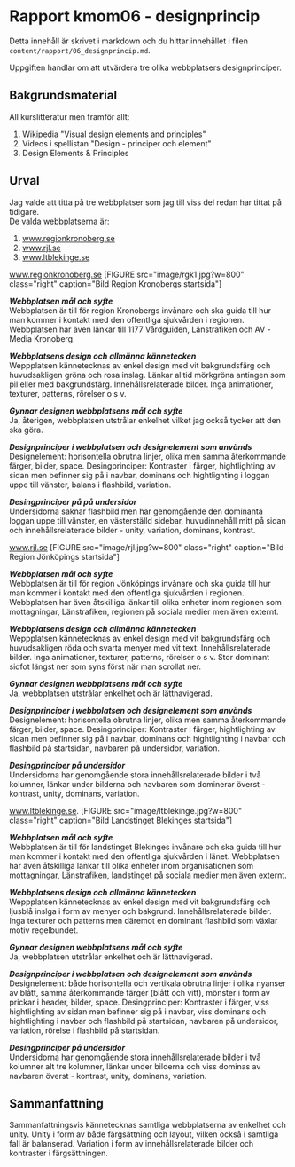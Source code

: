 ---
---
Rapport kmom06 - designprincip
=========================

Detta innehåll är skrivet i markdown och du hittar innehållet i filen `content/rapport/06_designprincip.md`.

Uppgiften handlar om att utvärdera tre olika webbplatsers designprinciper.

Bakgrundsmaterial
-------------------------
All kurslitteratur men framför allt:

1. Wikipedia "Visual design elements and principles"
2. Videos i spellistan "Design - principer och element"
3. Design Elements & Principles

Urval
-------------------------
Jag valde att titta på tre webbplatser som jag till viss del redan har tittat på tidigare.<br>
De valda webbplatserna är:<br>

1. www.regionkronoberg.se<br>
2. www.rjl.se<br>
3. www.ltblekinge.se

www.regionkronoberg.se
[FIGURE src="image/rgk1.jpg?w=800" class="right" caption="Bild Region Kronobergs startsida"]<br>

***Webbplatsen mål och syfte***<br>
Webbplatsen är till för region Kronobergs invånare och ska guida till hur man kommer i kontakt med den offentliga sjukvården i regionen. Webbplatsen har även länkar till 1177 Vårdguiden, Länstrafiken och AV -Media Kronoberg.

***Webbplatsens design och allmänna kännetecken***<br>
Weppplatsen kännetecknas av enkel design med vit bakgrundsfärg och huvudsakligen gröna och rosa inslag. Länkar alltid mörkgröna antingen som pil eller med bakgrundsfärg. Innehållsrelaterade bilder. Inga animationer, texturer, patterns, rörelser o s v.


***Gynnar designen webbplatsens mål och syfte***<br>
Ja, återigen, webbplatsen utstrålar enkelhet vilket jag också tycker att den ska göra.

***Designprinciper i webbplatsen och designelement som används***<br>
Designelement: horisontella obrutna linjer, olika men samma återkommande färger, bilder, space.
Desingprinciper: Kontraster i färger, hightlighting av sidan men befinner sig på i navbar, dominans och hightlighting i loggan uppe till vänster, balans i flashbild, variation.

***Desingprinciper på på undersidor***<br>
Undersidorna saknar flashbild men har genomgående den dominanta loggan uppe till vänster, en västerställd sidebar, huvudinnehåll mitt på sidan och innehållsrelaterade bilder - unity, variation, dominans, kontrast.

www.rjl.se
[FIGURE src="image/rjl.jpg?w=800" class="right" caption="Bild Region Jönköpings startsida"]<br>

***Webbplatsen mål och syfte***<br>
Webbplatsen är till för region Jönköpings invånare och ska guida till hur man kommer i kontakt med den offentliga sjukvården i regionen. Webbplatsen har även åtskilliga länkar till olika enheter inom regionen som mottagningar, Länstrafiken, regionen på sociala medier men även externt.


***Webbplatsens design och allmänna kännetecken***<br>
Weppplatsen kännetecknas av enkel design med vit bakgrundsfärg och huvudsakligen röda och svarta menyer med vit text. Innehållsrelaterade bilder. Inga animationer, texturer, patterns, rörelser o s v. Stor dominant sidfot längst ner som syns först när man scrollat ner.

***Gynnar designen webbplatsens mål och syfte***<br>
Ja, webbplatsen utstrålar enkelhet och är lättnavigerad.

***Designprinciper i webbplatsen och designelement som används***<br>
Designelement: horisontella obrutna linjer, olika men samma återkommande färger, bilder, space.
Desingprinciper: Kontraster i färger, hightlighting av sidan men befinner sig på i navbar, dominans och hightlighting i navbar och flashbild på startsidan, navbaren på undersidor, variation.

***Desingprinciper på undersidor***<br>
Undersidorna har genomgående stora innehållsrelaterade bilder i två kolumner, länkar under bilderna och navbaren som dominerar överst - kontrast, unity, dominans, variation.

www.ltblekinge.se.
[FIGURE src="image/ltblekinge.jpg?w=800" class="right" caption="Bild Landstinget Blekinges startsida"]<br>

***Webbplatsen mål och syfte***<br>
Webbplatsen är till för landstinget Blekinges invånare och ska guida till hur man kommer i kontakt med den offentliga sjukvården i länet. Webbplatsen har även åtskilliga länkar till olika enheter inom organisationen som mottagningar, Länstrafiken, landstinget på sociala medier men även externt.


***Webbplatsens design och allmänna kännetecken***<br>
Weppplatsen kännetecknas av enkel design med vit bakgrundsfärg och ljusblå inslga i form av menyer och bakgrund. Innehållsrelaterade bilder. Inga texturer och patterns men däremot en dominant flashbild som växlar motiv regelbundet.

***Gynnar designen webbplatsens mål och syfte***<br>
Ja, webbplatsen utstrålar enkelhet och är lättnavigerad.

***Designprinciper i webbplatsen och designelement som används***<br>
Designelement: både horisontella och vertikala obrutna linjer i olika nyanser av blått, samma återkommande färger (blått och vitt), mönster i form av prickar i header, bilder, space.
Desingprinciper: Kontraster i färger, viss hightlighting av sidan men befinner sig på i navbar, viss dominans och hightlighting i navbar och flashbild på startsidan, navbaren på undersidor, variation, rörelse i flashbild på startsidan.

***Desingprinciper på undersidor***<br>
Undersidorna har genomgående stora innehållsrelaterade bilder i två kolumner alt tre kolumner, länkar under bilderna och viss dominas av navbaren överst - kontrast, unity, dominans, variation.


Sammanfattning
-------------------------
Sammanfattningsvis kännetecknas samtliga webbplatserna av enkelhet och unity. Unity i form av både färgsättning och layout, vilken också i samtliga fall är balanserad. Variation i form av innehållsrelaterade bilder och kontraster i färgsättningen.
